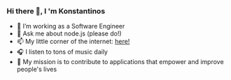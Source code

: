 ### Hi there 👋, I 'm Konstantinos

- 🔭 I’m working as a Software Engineer
- 💬 Ask me about node.js (please do!)
- 📫 My little corner of the internet: [here!](https://konkasidiaris.com)
- 🎧 I listen to tons of music daily
- 🎯 My mission is to contribute to applications that empower and improve people's lives
